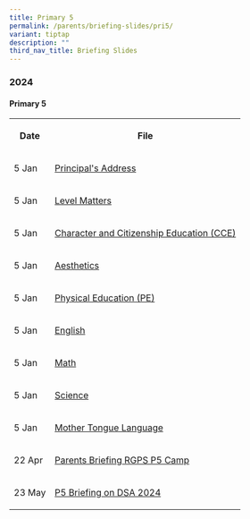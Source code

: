 ```yaml
---
title: Primary 5
permalink: /parents/briefing-slides/pri5/
variant: tiptap
description: ""
third_nav_title: Briefing Slides
---
```

<h3><strong>2024</strong></h3>
<h4><strong>Primary 5</strong></h4>
<table style="minWidth: 50px">
<colgroup>
<col>
<col>
</colgroup>
<tbody>
<tr>
<th rowspan="1" colspan="1">
<p>Date</p>
</th>
<th rowspan="1" colspan="1">
<p>File</p>
</th>
</tr>
<tr>
<td rowspan="1" colspan="1">
<p>5 Jan</p>
</td>
<td rowspan="1" colspan="1">
<p><a href="/files/Briefing Slides 2024/P5/P5_PTM_Jan_2024_P_s_Address.pdf" rel="noopener noreferrer nofollow" target="_blank">Principal's Address</a>
</p>
</td>
</tr>
<tr>
<td rowspan="1" colspan="1">
<p>5 Jan</p>
</td>
<td rowspan="1" colspan="1">
<p><a href="/files/Briefing Slides 2024/P5/P5_PTM_Jan_2024_Level_Matters.pdf" rel="noopener noreferrer nofollow" target="_blank">Level Matters</a>
</p>
</td>
</tr>
<tr>
<td rowspan="1" colspan="1">
<p>5 Jan</p>
</td>
<td rowspan="1" colspan="1">
<p><a href="/files/Briefing Slides 2024/P5/P5_PTM_Jan_2024_CCE_Sharing.pdf" rel="noopener noreferrer nofollow" target="_blank">Character and Citizenship Education (CCE)</a>
</p>
</td>
</tr>
<tr>
<td rowspan="1" colspan="1">
<p>5 Jan</p>
</td>
<td rowspan="1" colspan="1">
<p><a href="/files/Briefing Slides 2024/P5/P5_PTM__Jan_2024_Aesthetics.pdf" rel="noopener noreferrer nofollow" target="_blank">Aesthetics</a>
</p>
</td>
</tr>
<tr>
<td rowspan="1" colspan="1">
<p>5 Jan</p>
</td>
<td rowspan="1" colspan="1">
<p><a href="/files/Briefing Slides 2024/P5/P5_PTM_Jan_2024_PE.pdf" rel="noopener noreferrer nofollow" target="_blank">Physical Education (PE)</a>
</p>
</td>
</tr>
<tr>
<td rowspan="1" colspan="1">
<p>5 Jan</p>
</td>
<td rowspan="1" colspan="1">
<p><a href="/files/Briefing Slides 2024/P5/P5_PTM_JAN_2024_EL.pdf" rel="noopener noreferrer nofollow" target="_blank">English</a>
</p>
</td>
</tr>
<tr>
<td rowspan="1" colspan="1">
<p>5 Jan</p>
</td>
<td rowspan="1" colspan="1">
<p><a href="/files/Briefing Slides 2024/P5/P5_PTM_Jan_2024_Math.pdf" rel="noopener noreferrer nofollow" target="_blank">Math</a>
</p>
</td>
</tr>
<tr>
<td rowspan="1" colspan="1">
<p>5 Jan</p>
</td>
<td rowspan="1" colspan="1">
<p><a href="/files/Briefing Slides 2024/P5/P5_PTM_Jan_2024_Science.pdf" rel="noopener noreferrer nofollow" target="_blank">Science</a>
</p>
</td>
</tr>
<tr>
<td rowspan="1" colspan="1">
<p>5 Jan</p>
</td>
<td rowspan="1" colspan="1">
<p><a href="/files/Briefing Slides 2024/P5/P5_PTM_Jan_2024_MTL.pdf" rel="noopener noreferrer nofollow" target="_blank">Mother Tongue Language</a>
</p>
</td>
</tr>
<tr>
<td rowspan="1" colspan="1">
<p>22 Apr</p>
</td>
<td rowspan="1" colspan="1">
<p><a href="/files/Briefing Slides 2024/P5/Parents_Briefing_RGPS_P5_2024_v1.pdf" rel="noopener noreferrer nofollow" target="_blank">Parents Briefing RGPS P5 Camp</a>
</p>
</td>
</tr>
<tr>
<td rowspan="1" colspan="1">
<p>23 May</p>
</td>
<td rowspan="1" colspan="1">
<p><a href="/files/Briefing Slides 2024/P5/p5 briefing on dsa 2024.pdf" rel="noopener noreferrer nofollow" target="_blank">P5 Briefing on DSA 2024</a>
</p>
</td>
</tr>
</tbody>
</table>
<p></p>